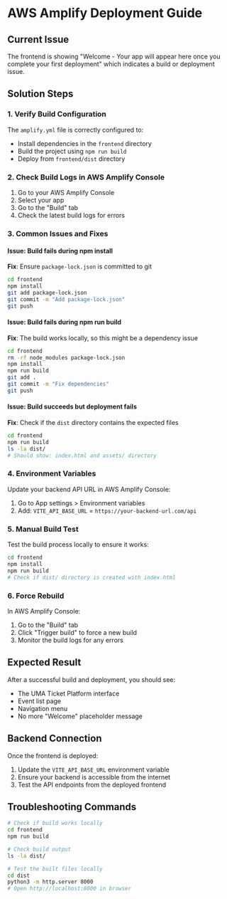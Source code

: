# AWS Amplify Deployment Guide

## Current Issue
The frontend is showing "Welcome - Your app will appear here once you complete your first deployment" which indicates a build or deployment issue.

## Solution Steps

### 1. Verify Build Configuration
The `amplify.yml` file is correctly configured to:
- Install dependencies in the `frontend` directory
- Build the project using `npm run build`
- Deploy from `frontend/dist` directory

### 2. Check Build Logs in AWS Amplify Console
1. Go to your AWS Amplify Console
2. Select your app
3. Go to the "Build" tab
4. Check the latest build logs for errors

### 3. Common Issues and Fixes

#### Issue: Build fails during npm install
**Fix**: Ensure `package-lock.json` is committed to git
```bash
cd frontend
npm install
git add package-lock.json
git commit -m "Add package-lock.json"
git push
```

#### Issue: Build fails during npm run build
**Fix**: The build works locally, so this might be a dependency issue
```bash
cd frontend
rm -rf node_modules package-lock.json
npm install
npm run build
git add .
git commit -m "Fix dependencies"
git push
```

#### Issue: Build succeeds but deployment fails
**Fix**: Check if the `dist` directory contains the expected files
```bash
cd frontend
npm run build
ls -la dist/
# Should show: index.html and assets/ directory
```

### 4. Environment Variables
Update your backend API URL in AWS Amplify Console:
1. Go to App settings > Environment variables
2. Add: `VITE_API_BASE_URL` = `https://your-backend-url.com/api`

### 5. Manual Build Test
Test the build process locally to ensure it works:
```bash
cd frontend
npm install
npm run build
# Check if dist/ directory is created with index.html
```

### 6. Force Rebuild
In AWS Amplify Console:
1. Go to the "Build" tab
2. Click "Trigger build" to force a new build
3. Monitor the build logs for any errors

## Expected Result
After a successful build and deployment, you should see:
- The UMA Ticket Platform interface
- Event list page
- Navigation menu
- No more "Welcome" placeholder message

## Backend Connection
Once the frontend is deployed:
1. Update the `VITE_API_BASE_URL` environment variable
2. Ensure your backend is accessible from the internet
3. Test the API endpoints from the deployed frontend

## Troubleshooting Commands
```bash
# Check if build works locally
cd frontend
npm run build

# Check build output
ls -la dist/

# Test the built files locally
cd dist
python3 -m http.server 8000
# Open http://localhost:8000 in browser
```
